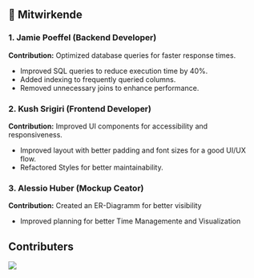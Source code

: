 ## 👥 Mitwirkende

### 1. Jamie Poeffel (Backend Developer) 
**Contribution:** Optimized database queries for faster response times.  
- Improved SQL queries to reduce execution time by 40%.  
- Added indexing to frequently queried columns.  
- Removed unnecessary joins to enhance performance. 

### 2. Kush Srigiri (Frontend Developer)
**Contribution:** Improved UI components for accessibility and responsiveness.   
- Improved layout with better padding and font sizes for a good UI/UX flow.  
- Refactored Styles for better maintainability. 

### 3. Alessio Huber (Mockup Ceator)  
**Contribution:** Created an ER-Diagramm for better visibility
- Improved planning for better Time Managemente and Visualization
 

## Contributers

<a href="https://github.com/kush-srigiri/pss/graphs/contributors">
  <img src="https://contrib.rocks/image?&columns=25&max=10000&&repo=kush-srigiri/pss" />
</a>
